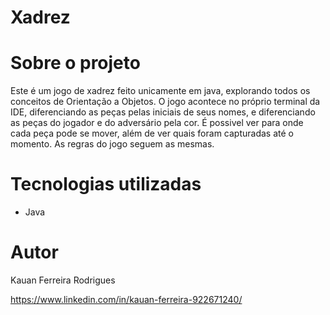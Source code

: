 # Xadrez

# Sobre o projeto

Este é um jogo de xadrez feito unicamente em java, explorando todos os conceitos de Orientação a Objetos. O jogo acontece no próprio terminal da IDE, diferenciando as peças pelas iniciais de seus nomes, e diferenciando as peças do jogador e do adversário pela cor. É possivel ver para onde cada peça pode se mover, além de ver quais foram capturadas até o momento. As regras do jogo seguem as mesmas.

# Tecnologias utilizadas

- Java

# Autor

Kauan Ferreira Rodrigues

https://www.linkedin.com/in/kauan-ferreira-922671240/
